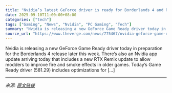 ```yaml
---
title: "Nvidia’s latest GeForce driver is ready for Borderlands 4 and RTX Remix mods"
date: 2025-09-10T11:00:00+08:00
categories: ["tech"]
tags: ["Gaming", "News", "Nvidia", "PC Gaming", "Tech"]
summary: "Nvidia is releasing a new GeForce Game Ready driver today in preparation for the Borderlands 4 release later this week. There’s also an Nvidia app update arriving today that includes a new RTX Remix u"
source_url: "https://www.theverge.com/news/775467/nvidia-geforce-game-ready-driver-borderlands-4-rtx-remix-update"
---
```


Nvidia is releasing a new GeForce Game Ready driver today in preparation for the Borderlands 4 release later this week. There’s also an Nvidia app update arriving today that includes a new RTX Remix update to allow modders to improve fire and smoke effects in older games. Today’s Game Ready driver (581.29) includes optimizations for [&#8230;]

---

*来源: [原文链接](https://www.theverge.com/news/775467/nvidia-geforce-game-ready-driver-borderlands-4-rtx-remix-update)*
